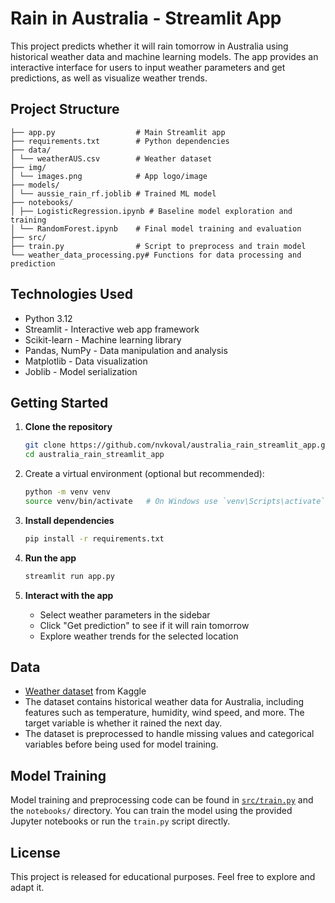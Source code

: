 # Rain in Australia - Streamlit App

This project predicts whether it will rain tomorrow in Australia using historical weather data and machine learning models. The app provides an interactive interface for users to input weather parameters and get predictions, as well as visualize weather trends.


## Project Structure

```
├── app.py                  # Main Streamlit app
├── requirements.txt        # Python dependencies
├── data/
│ └── weatherAUS.csv        # Weather dataset
├── img/
│ └── images.png            # App logo/image
├── models/
│ └── aussie_rain_rf.joblib # Trained ML model
├── notebooks/
│ ├── LogisticRegression.ipynb # Baseline model exploration and training
│ └── RandomForest.ipynb    # Final model training and evaluation
├── src/
├── train.py                # Script to preprocess and train model
└── weather_data_processing.py# Functions for data processing and prediction
```

## Technologies Used
- Python 3.12
- Streamlit - Interactive web app framework
- Scikit-learn - Machine learning library
- Pandas, NumPy - Data manipulation and analysis
- Matplotlib - Data visualization
- Joblib - Model serialization

## Getting Started

1. **Clone the repository**

   ```sh
   git clone https://github.com/nvkoval/australia_rain_streamlit_app.git
   cd australia_rain_streamlit_app
   ```
2. Create a virtual environment (optional but recommended):

   ```sh
   python -m venv venv
   source venv/bin/activate   # On Windows use `venv\Scripts\activate`
   ```
3. **Install dependencies**

   ```sh
   pip install -r requirements.txt
   ```

4. **Run the app**

   ```sh
   streamlit run app.py
   ```

5. **Interact with the app**

   - Select weather parameters in the sidebar
   - Click "Get prediction" to see if it will rain tomorrow
   - Explore weather trends for the selected location


## Data
- [Weather dataset](https://www.kaggle.com/jsphyg/weather-dataset-rattle-package) from Kaggle
- The dataset contains historical weather data for Australia, including features such as temperature, humidity, wind speed, and more. The target variable is whether it rained the next day.
- The dataset is preprocessed to handle missing values and categorical variables before being used for model training.

## Model Training

Model training and preprocessing code can be found in [`src/train.py`](src/train.py) and the `notebooks/` directory.
You can train the model using the provided Jupyter notebooks or run the `train.py` script directly.

## License
This project is released for educational purposes. Feel free to explore and adapt it.
